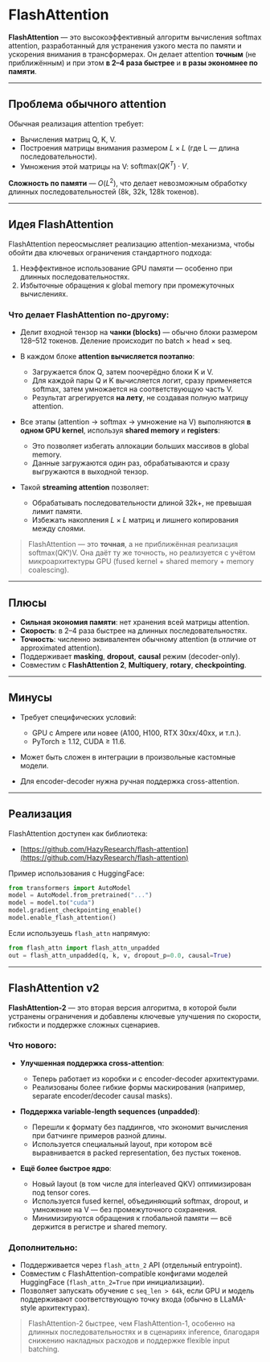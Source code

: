 # FlashAttention

**FlashAttention** — это высокоэффективный алгоритм вычисления softmax attention, разработанный для устранения узкого места по памяти и ускорения внимания в трансформерах. Он делает attention **точным** (не приближённым) и при этом **в 2–4 раза быстрее** и **в разы экономнее по памяти**.

---

## Проблема обычного attention

Обычная реализация attention требует:

* Вычисления матриц Q, K, V.
* Построения матрицы внимания размером $L \times L$ (где L — длина последовательности).
* Умножения этой матрицы на V: $\text{softmax}(QK^T) \cdot V$.

**Сложность по памяти** — $O(L^2)$, что делает невозможным обработку длинных последовательностей (8k, 32k, 128k токенов).

---

## Идея FlashAttention

FlashAttention переосмысляет реализацию attention-механизма, чтобы обойти два ключевых ограничения стандартного подхода:

1. Неэффективное использование GPU памяти — особенно при длинных последовательностях.
2. Избыточные обращения к global memory при промежуточных вычислениях.

### Что делает FlashAttention по-другому:

* Делит входной тензор на **чанки (blocks)** — обычно блоки размером 128–512 токенов. Деление происходит по batch × head × seq.

* В каждом блоке **attention вычисляется поэтапно**:

  * Загружается блок Q, затем поочерёдно блоки K и V.
  * Для каждой пары Q и K вычисляется логит, сразу применяется softmax, затем умножается на соответствующую часть V.
  * Результат агрегируется **на лету**, не создавая полную матрицу attention.

* Все этапы (attention → softmax → умножение на V) выполняются **в одном GPU kernel**, используя **shared memory** и **registers**:

  * Это позволяет избегать аллокации больших массивов в global memory.
  * Данные загружаются один раз, обрабатываются и сразу выгружаются в выходной тензор.

* Такой **streaming attention** позволяет:

  * Обрабатывать последовательности длиной 32k+, не превышая лимит памяти.
  * Избежать накопления $L 	\times L$ матриц и лишнего копирования между слоями.

> FlashAttention — это **точная**, а не приближённая реализация softmax(QKᵗ)V. Она даёт ту же точность, но реализуется с учётом микроархитектуры GPU (fused kernel + shared memory + memory coalescing).

---

## Плюсы

* **Сильная экономия памяти**: нет хранения всей матрицы attention.
* **Скорость**: в 2–4 раза быстрее на длинных последовательностях.
* **Точность**: численно эквивалентен обычному attention (в отличие от approximated attention).
* Поддерживает **masking**, **dropout**, **causal** режим (decoder-only).
* Совместим с **FlashAttention 2**, **Multiquery**, **rotary**, **checkpointing**.

---

## Минусы

* Требует специфических условий:

  * GPU с Ampere или новее (A100, H100, RTX 30xx/40xx, и т.п.).
  * PyTorch ≥ 1.12, CUDA ≥ 11.6.
* Может быть сложен в интеграции в произвольные кастомные модели.
* Для encoder-decoder нужна ручная поддержка cross-attention.

---

## Реализация

FlashAttention доступен как библиотека:

* [https://github.com/HazyResearch/flash-attention](https://github.com/HazyResearch/flash-attention)

Пример использования с HuggingFace:

```python
from transformers import AutoModel
model = AutoModel.from_pretrained("...")
model = model.to("cuda")
model.gradient_checkpointing_enable()
model.enable_flash_attention()
```

Если используешь `flash_attn` напрямую:

```python
from flash_attn import flash_attn_unpadded
out = flash_attn_unpadded(q, k, v, dropout_p=0.0, causal=True)
```

---

## FlashAttention v2

**FlashAttention-2** — это вторая версия алгоритма, в которой были устранены ограничения и добавлены ключевые улучшения по скорости, гибкости и поддержке сложных сценариев.

### Что нового:

* **Улучшенная поддержка cross-attention**:

  * Теперь работает из коробки и с encoder-decoder архитектурами.
  * Реализованы более гибкие формы маскирования (например, separate encoder/decoder causal masks).

* **Поддержка variable-length sequences (unpadded)**:

  * Перешли к формату без паддингов, что экономит вычисления при батчинге примеров разной длины.
  * Используется специальный layout, при котором всё выравнивается в packed representation, без пустых токенов.

* **Ещё более быстрое ядро**:

  * Новый layout (в том числе для interleaved QKV) оптимизирован под tensor cores.
  * Используется fused kernel, объединяющий softmax, dropout, и умножение на V — без промежуточного сохранения.
  * Минимизируются обращения к глобальной памяти — всё держится в регистре и shared memory.

### Дополнительно:

* Поддерживается через `flash_attn_2` API (отдельный entrypoint).
* Совместим с FlashAttention-compatible конфигами моделей HuggingFace (`flash_attn_2=True` при инициализации).
* Позволяет запускать обучение с `seq_len > 64k`, если GPU и модель поддерживают соответствующую точку входа (обычно в LLaMA-style архитектурах).

> FlashAttention-2 быстрее, чем FlashAttention-1, особенно на длинных последовательностях и в сценариях inference, благодаря снижению накладных расходов и поддержке flexible input batching.
